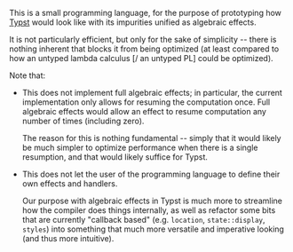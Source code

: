 This is a small programming language, for the purpose of prototyping how [Typst](https://github.com/typst/typst) would look like with its impurities unified as algebraic effects.

It is not particularly efficient, but only for the sake of simplicity -- there is nothing inherent that blocks it from being optimized (at least compared to how an untyped lambda calculus [/ an untyped PL] could be optimized).

Note that:

- This does not implement full algebraic effects; in particular, the current implementation only allows for resuming the computation once. Full algebraic effects would allow an effect to resume computation any number of times (including zero).

  The reason for this is nothing fundamental -- simply that it would likely be much simpler to optimize performance when there is a single resumption, and that would likely suffice for Typst.
- This does not let the user of the programming language to define their own effects and handlers.

  Our purpose with algebraic effects in Typst is much more to streamline how the compiler does things internally, as well as refactor some bits that are currently "callback based" (e.g. `location`, `state::display`, `styles`) into something that much more versatile and imperative looking (and thus more intuitive).

